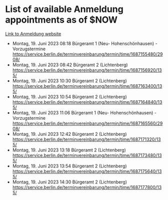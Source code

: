 # List of available Anmeldung appointments as of $NOW
[Link to Anmeldung website](https://service.berlin.de/terminvereinbarung/termin/tag.php?termin=1&anliegen[]=120686&dienstleisterlist=122210,122217,327316,122219,327312,122227,327314,122231,327346,122243,327348,122254,122252,329742,122260,329745,122262,329748,122271,327278,122273,327274,122277,327276,330436,122280,327294,122282,327290,122284,327292,122291,327270,122285,327266,122286,327264,122296,327268,150230,329760,122297,327286,122294,327284,122312,329763,122314,329775,122304,327330,122311,327334,122309,327332,317869,122281,327352,122279,329772,122283,122276,327324,122274,327326,122267,329766,122246,327318,122251,327320,122257,327322,122208,327298,122226,327300&herkunft=http%3A%2F%2Fservice.berlin.de%2Fdienstleistung%2F120686%2F)
- Montag, 19. Juni 2023 08:18 Bürgeramt 1 (Neu- Hohenschönhausen) - Vorzugstermine https://service.berlin.de/terminvereinbarung/termin/time/1687155480/2908/
- Montag, 19. Juni 2023 08:42 Bürgeramt 2 (Lichtenberg) https://service.berlin.de/terminvereinbarung/termin/time/1687156920/135/
- Montag, 19. Juni 2023 10:30 Bürgeramt 2 (Lichtenberg) https://service.berlin.de/terminvereinbarung/termin/time/1687163400/135/
- Montag, 19. Juni 2023 10:54 Bürgeramt 2 (Lichtenberg) https://service.berlin.de/terminvereinbarung/termin/time/1687164840/135/
- Montag, 19. Juni 2023 11:06 Bürgeramt 1 (Neu- Hohenschönhausen) - Vorzugstermine https://service.berlin.de/terminvereinbarung/termin/time/1687165560/2908/
- Montag, 19. Juni 2023 12:42 Bürgeramt 2 (Lichtenberg) https://service.berlin.de/terminvereinbarung/termin/time/1687171320/135/
- Montag, 19. Juni 2023 13:18 Bürgeramt 2 (Lichtenberg) https://service.berlin.de/terminvereinbarung/termin/time/1687173480/135/
- Montag, 19. Juni 2023 13:54 Bürgeramt 2 (Lichtenberg) https://service.berlin.de/terminvereinbarung/termin/time/1687175640/135/
- Montag, 19. Juni 2023 14:30 Bürgeramt 2 (Lichtenberg) https://service.berlin.de/terminvereinbarung/termin/time/1687177800/135/
